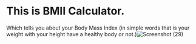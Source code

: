 # This is BMII Calculator.
Which tells you about your Body Mass Index (in simple words that is your weight with your height have a healthy body or not.)![Screenshot (29)](https://github.com/user-attachments/assets/bd64fa37-ce2c-4313-90d9-fdd23515d62a)
